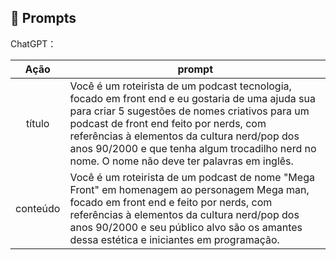 ## 🧠 Prompts


ChatGPT：

|   Ação   | prompt                                                                                                                                                                                                                                                                         |
| :------: | ------------------------------------------------------------------------------------------------------------------------------------------------------------------------------------------------------------------------------------------------------------------------------ |
|  título  | Você é um roteirista de um podcast tecnologia, focado em front end e eu gostaria de uma ajuda sua para criar 5 sugestões de nomes criativos para um podcast de front end feito por nerds, com referências à elementos da cultura nerd/pop dos anos 90/2000 e que tenha algum trocadilho nerd no nome. O nome não deve ter palavras em inglês. |
| conteúdo | Você é um roteirista de um podcast de nome "Mega Front" em homenagem ao personagem Mega man, focado em front end e feito por nerds, com referências à elementos da cultura nerd/pop dos anos 90/2000 e seu público alvo são os amantes dessa estética e iniciantes em programação. |

